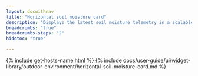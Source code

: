 ```yaml
---
layout: docwithnav
title: "Horizontal soil moisture card"
description: "Displays the latest soil moisture telemetry in a scalable horizontal layout."
breadcrumbs: "true"
breadcrumbs-steps: "2"
hidetoc: "true"

---
```

{% include get-hosts-name.html %}
{% include docs/user-guide/ui/widget-library/outdoor-environment/horizontal-soil-moisture-card.md %}
